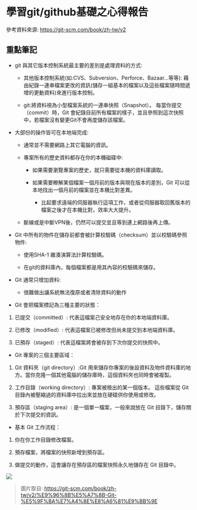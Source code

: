# 學習git/github基礎之心得報告

參考資料來源:
https://git-scm.com/book/zh-tw/v2

## 重點筆記

* git 與其它版本控制系統最主要的差別是處理資料的方式:

  * 其他版本控制系統(如:CVS、Subversion、Perforce、Bazaar…等等): 藉由紀錄一連串檔案更改的資訊(儲存一組基本的檔案以及這些檔案隨時間遞增的更動資料)來進行版本控制。
  
  * git:將資料視為小型檔案系統的一連串快照（Snapshot）。 每當你提交（commit）時，Git 會紀錄目前所有檔案的樣子，並且參照到這次快照中，若檔案沒有變更Git不會再度儲存該檔案。
  
* 大部份的操作皆可在本地端完成:

  * 通常並不需要網路上其它電腦的資訊。
  
  * 專案所有的歷史資料都存在你的本機磁碟中:
  
      * 如果需要瀏覽專案的歷史，就只需要從本機的資料庫讀取。
  
      * 如果需要瞭解某個檔案一個月前的版本與現在版本的差別，Git 可以從本地找出一個月前的檔案並在本機比對差異。
      
          * 比起要求遠端的伺服器執行這項工作，或者從伺服器取回舊版本的檔案之後才在本機比對，效率大大提升。
  
  * 斷線或是中斷VPN後，仍然可以提交並且等到連上網路後再上傳。
  
* Git 中所有的物件在儲存前都會被計算校驗碼（checksum）並以校驗碼參照物件:

  * 使用SHA-1 雜湊演算法計算校驗碼。
  
  * 在git的資料庫內，每個檔案都是用其內容的校驗碼來儲存。
  
* Git 通常只增加資料:

  * 很難做出讓系統無法復原或者清除資料的動作
  
* Git 會把檔案標記為三種主要的狀態：

 1. 已提交（committed）: 代表這檔案己安全地存在你的本地端資料庫。
 
 2. 已修改（modified）: 代表這檔案已被修改但尚未提交到本地端資料庫。 
 
 3. 已預存（staged）: 代表這檔案將會被存到下次你提交的快照中。

* Git 專案的三個主要區域：

1. Git 資料夾（git directory）:Git 用來儲存你專案的後設資料及物件資料庫的地方。當你克隆一個其他電腦的儲存庫時，這個資料夾也同時會被複製。

2. 工作目錄（working directory）: 專案被檢出的某一個版本。 這些檔案從 Git 目錄內被壓縮過的資料庫中拉出來並放在硬碟供你使用或修改。

3. 預存區（staging area）: 是一個單一檔案，一般來說放在 Git 目錄下，儲存關於下次提交的資訊。 

* 基本 Git 工作流程：

1. 你在你工作目錄修改檔案。

2. 預存檔案，將檔案的快照新增到預存區。

3. 做提交的動作，這會讓存在預存區的檔案快照永久地儲存在 Git 目錄中。

![](https://git-scm.com/book/en/v2/images/areas.png)

> 圖片取自: https://git-scm.com/book/zh-tw/v2/%E9%96%8B%E5%A7%8B-Git-%E5%9F%BA%E7%A4%8E%E8%A6%81%E9%BB%9E
  

